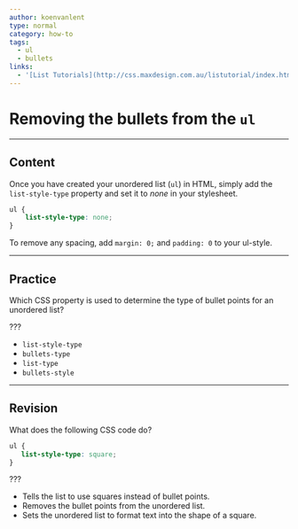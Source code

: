 ```yaml
---
author: koenvanlent
type: normal
category: how-to
tags:
  - ul
  - bullets
links:
  - '[List Tutorials](http://css.maxdesign.com.au/listutorial/index.htm){article}'
---
```


# Removing the bullets from the `ul`


---

## Content

Once you have created your unordered list (`ul`) in HTML, simply add the `list-style-type` property and set it to *none* in your stylesheet.

```css
ul {
    list-style-type: none;
}
```

To remove any spacing, add `margin: 0;` and `padding: 0` to your ul-style.


---

## Practice

Which CSS property is used to determine the type of bullet points for an unordered list?

???

- `list-style-type`
- `bullets-type`
- `list-type`
- `bullets-style`


---

## Revision

What does the following CSS code do?

```css
ul {
   list-style-type: square;
}
```

???

- Tells the list to use squares instead of bullet points.
- Removes the bullet points from the unordered list.
- Sets the unordered list to format text into the shape of a square.

